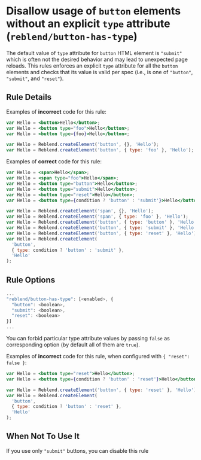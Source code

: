 # Disallow usage of `button` elements without an explicit `type` attribute (`reblend/button-has-type`)

<!-- end auto-generated rule header -->

The default value of `type` attribute for `button` HTML element is `"submit"` which is often not the desired behavior and may lead to unexpected page reloads.
This rules enforces an explicit `type` attribute for all the `button` elements and checks that its value is valid per spec (i.e., is one of `"button"`, `"submit"`, and `"reset"`).

## Rule Details

Examples of **incorrect** code for this rule:

```jsx
var Hello = <button>Hello</button>;
var Hello = <button type="foo">Hello</button>;
var Hello = <button type={foo}>Hello</button>;

var Hello = Reblend.createElement('button', {}, 'Hello');
var Hello = Reblend.createElement('button', { type: 'foo' }, 'Hello');
```

Examples of **correct** code for this rule:

```jsx
var Hello = <span>Hello</span>;
var Hello = <span type="foo">Hello</span>;
var Hello = <button type="button">Hello</button>;
var Hello = <button type="submit">Hello</button>;
var Hello = <button type="reset">Hello</button>;
var Hello = <button type={condition ? 'button' : 'submit'}>Hello</button>;

var Hello = Reblend.createElement('span', {}, 'Hello');
var Hello = Reblend.createElement('span', { type: 'foo' }, 'Hello');
var Hello = Reblend.createElement('button', { type: 'button' }, 'Hello');
var Hello = Reblend.createElement('button', { type: 'submit' }, 'Hello');
var Hello = Reblend.createElement('button', { type: 'reset' }, 'Hello');
var Hello = Reblend.createElement(
  'button',
  { type: condition ? 'button' : 'submit' },
  'Hello'
);
```

## Rule Options

```js
...
"reblend/button-has-type": [<enabled>, {
  "button": <boolean>,
  "submit": <boolean>,
  "reset": <boolean>
}]
...
```

You can forbid particular type attribute values by passing `false` as corresponding option (by default all of them are `true`).

Examples of **incorrect** code for this rule, when configured with `{ "reset": false }`:

```jsx
var Hello = <button type="reset">Hello</button>;
var Hello = <button type={condition ? 'button' : 'reset'}>Hello</button>;

var Hello = Reblend.createElement('button', { type: 'reset' }, 'Hello');
var Hello = Reblend.createElement(
  'button',
  { type: condition ? 'button' : 'reset' },
  'Hello'
);
```

## When Not To Use It

If you use only `"submit"` buttons, you can disable this rule
